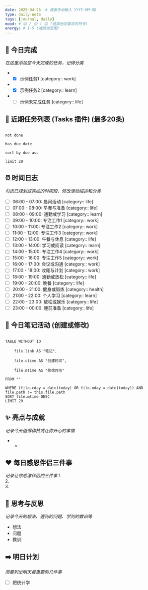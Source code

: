 ```yaml
---
date: 2025-04-26  # 或者手动输入 YYYY-MM-DD
type: daily-note
tags: [journal, daily]
mood: # 😊 / 😐 / 😟 (或其他您喜欢的符号)
energy: # 1-5 (或其他范围)
---
```

## 📝 今日完成

*在这里添加您今天完成的任务，记得分类*
*   - [x] 示例任务1 [category:: work]
*   - [x] 示例任务2 [category:: learn]
*   - [ ] 示例未完成任务 [category:: life]
## 📅 近期任务列表 (Tasks 插件) (最多20条)
```tasks

not done

has due date

sort by due asc

limit 20

```
## ⏰ 时间日志
*勾选已规划或完成的时间段，修改活动描述和分类*
- [ ] 06:00 - 07:00: 晨间活动 [category:: life]
- [ ] 07:00 - 08:00: 早餐与准备 [category:: life]
- [ ] 08:00 - 09:00: 通勤或学习 [category:: learn]
- [ ] 09:00 - 10:00: 专注工作1 [category:: work]
- [ ] 10:00 - 11:00: 专注工作2 [category:: work]
- [ ] 11:00 - 12:00: 专注工作3 [category:: work]
- [ ] 12:00 - 13:00: 午餐与休息 [category:: life]
- [ ] 13:00 - 14:00: 学习或阅读 [category:: learn]
- [ ] 14:00 - 15:00: 专注工作4 [category:: work]
- [ ] 15:00 - 16:00: 专注工作5 [category:: work]
- [ ] 16:00 - 17:00: 会议或沟通 [category:: work]
- [ ] 17:00 - 18:00: 收尾与计划 [category:: work]
- [ ] 18:00 - 19:00: 通勤或放松 [category:: life]
- [ ] 19:00 - 20:00: 晚餐 [category:: life]
- [ ] 20:00 - 21:00: 健身或锻炼 [category:: health]
- [ ] 21:00 - 22:00: 个人学习 [category:: learn]
- [ ] 22:00 - 23:00: 放松或娱乐 [category:: life]
- [ ] 23:00 - 00:00: 睡前准备 [category:: life]
## 📝 今日笔记活动 (创建或修改)
```dataview

TABLE WITHOUT ID

    file.link AS "笔记",

    file.ctime AS "创建时间",

    file.mtime AS "修改时间"

FROM ""

WHERE (file.cday = date(today) OR file.mday = date(today)) AND file.path != this.file.path
SORT file.mtime DESC
LIMIT 20
```
## ✨ 亮点与成就
*记录今天值得称赞或让你开心的事情*
*   -

## ❤️ 每日感恩伴侣三件事
*记录让你感激伴侣的三件事*
1.  
2.  
3.  

## 🤔 思考与反思
*记录今天的想法、遇到的问题、学到的教训等*
- 想法
- 问题
- 教训
## ➡️ 明日计划
*简要列出明天最重要的几件事*
- [ ] 把统计学